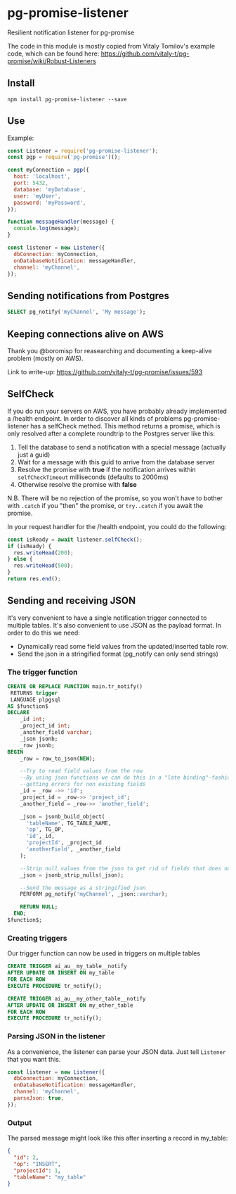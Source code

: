 # pg-promise-listener

Resilient notification listener for pg-promise

The code in this module is mostly copied from Vitaly Tomilov's example code, which can be found here:
https://github.com/vitaly-t/pg-promise/wiki/Robust-Listeners

## Install

```
npm install pg-promise-listener --save
```

## Use

Example:

```javascript
const Listener = require('pg-promise-listener');
const pgp = require('pg-promise')();

const myConnection = pgp({
  host: 'localhost',
  port: 5432,
  database: 'myDatabase',
  user: 'myUser',
  password: 'myPassword',
});

function messageHandler(message) {
  console.log(message);
}

const listener = new Listener({
  dbConnection: myConnection,
  onDatabaseNotification: messageHandler,
  channel: 'myChannel',
});
```

## Sending notifications from Postgres

```sql
SELECT pg_notify('myChannel', 'My message');
```

## Keeping connections alive on AWS

Thank you @boromisp for reasearching and documenting a keep-alive problem (mostly on AWS).

Link to write-up: https://github.com/vitaly-t/pg-promise/issues/593

## SelfCheck

If you do run your servers on AWS, you have probably already implemented a /health endpoint. In order to discover all kinds of problems pg-promise-listener has a selfCheck method. This method returns a promise, which is only resolved after a complete roundtrip to the Postgres server like this:

1. Tell the database to send a notification with a special message (actually just a guid)
2. Wait for a message with this guid to arrive from the database server
3. Resolve the promise with **true** if the notification arrives within `selfCheckTimeout` milliseconds (defaults to 2000ms)
4. Otherwise resolve the promise with **false**

N.B. There will be no rejection of the promise, so you won't have to bother with `.catch` if you "then" the promise, or `try..catch` if you await the promise.

In your request handler for the /health endpoint, you could do the following:

```javascript
const isReady = await listener.selfCheck();
if (isReady) {
  res.writeHead(200);
} else {
  res.writeHead(500);
}
return res.end();
```

## Sending and receiving JSON

It's very convenient to have a single notification trigger connected to multiple tables. It's also convenient to use JSON as the payload format. In order to do this we need:

- Dynamically read some field values from the updated/inserted table row.
- Send the json in a stringified format (pg_notify can only send strings)

### The trigger function

```sql
CREATE OR REPLACE FUNCTION main.tr_notify()
 RETURNS trigger
 LANGUAGE plpgsql
AS $function$
DECLARE
    _id int;
    _project_id int;
    _another_field varchar;
    _json jsonb;
    _row jsonb;
BEGIN
    _row = row_to_json(NEW);

    --Try to read field values from the row
    --By using json functions we can do this in a "late binding"-fashion without
    --getting errors for non existing fields
    _id = _row ->> 'id';
    _project_id = _row->> 'project_id';
    _another_field = _row->> 'another_field';

    _json = jsonb_build_object(
      'tableName', TG_TABLE_NAME,
      'op', TG_OP,
      'id',_id,
      'projectId', _project_id
      'anotherField', _another_field
    );

    --Strip null values from the json to get rid of fields that does not exist in this particular table
    _json = jsonb_strip_nulls(_json);

    --Send the message as a stringified json
    PERFORM pg_notify('myChannel', _json::varchar);

    RETURN NULL;
  END;
$function$;
```

### Creating triggers

Our trigger function can now be used in triggers on multiple tables

```sql
CREATE TRIGGER ai_au__my_table__notify
AFTER UPDATE OR INSERT ON my_table
FOR EACH ROW
EXECUTE PROCEDURE tr_notify();

CREATE TRIGGER ai_au__my_other_table__notify
AFTER UPDATE OR INSERT ON my_other_table
FOR EACH ROW
EXECUTE PROCEDURE tr_notify();
```

### Parsing JSON in the listener

As a convenience, the listener can parse your JSON data. Just tell `Listener` that you want this.

```javascript
const listener = new Listener({
  dbConnection: myConnection,
  onDatabaseNotification: messageHandler,
  channel: 'myChannel',
  parseJson: true,
});
```

### Output

The parsed message might look like this after inserting a record in my_table:

```json
{
  "id": 2,
  "op": "INSERT",
  "projectId": 1,
  "tableName": "my_table"
}
```
